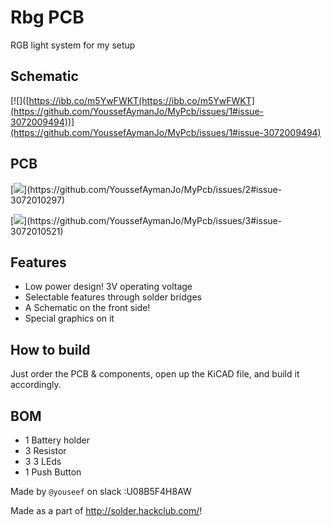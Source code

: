 # Rbg PCB

RGB light system for my setup  

## Schematic
[![]([https://ibb.co/m5YwFWKT(https://ibb.co/m5YwFWKT](https://github.com/YoussefAymanJo/MyPcb/issues/1#issue-3072009494))](https://github.com/YoussefAymanJo/MyPcb/issues/1#issue-3072009494)

## PCB
[![]([[https://ibb.co/KjXcsyt7](https://github.com/YoussefAymanJo/MyPcb/issues/1#issue-3072009494)(https://github.com/YoussefAymanJo/MyPcb/issues/2#issue-3072010297))](https://github.com/YoussefAymanJo/MyPcb/issues/2#issue-3072010297)

[![]([https://ibb.co/STWCM2H](https://github.com/YoussefAymanJo/MyPcb/issues/3#issue-3072010521))](https://github.com/YoussefAymanJo/MyPcb/issues/3#issue-3072010521)

## Features
- Low power design! 3V operating voltage
- Selectable features through solder bridges
- A Schematic on the front side!
- Special graphics on it

## How to build
Just order the PCB & components, open up the KiCAD file, and build it accordingly.

## BOM
- 1 	Battery holder
- 3 	 Resistor
- 3 	3 LEds
- 1 	Push Button

Made by `@youseef` on slack :U08B5F4H8AW

Made as a part of http://solder.hackclub.com/!
